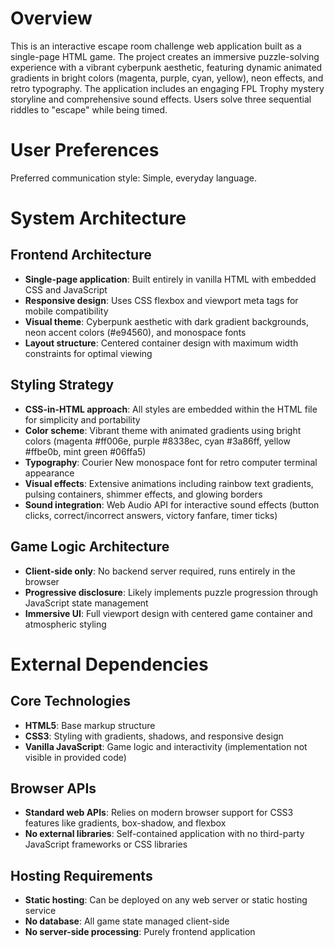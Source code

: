 # Overview

This is an interactive escape room challenge web application built as a single-page HTML game. The project creates an immersive puzzle-solving experience with a vibrant cyberpunk aesthetic, featuring dynamic animated gradients in bright colors (magenta, purple, cyan, yellow), neon effects, and retro typography. The application includes an engaging FPL Trophy mystery storyline and comprehensive sound effects. Users solve three sequential riddles to "escape" while being timed.

# User Preferences

Preferred communication style: Simple, everyday language.

# System Architecture

## Frontend Architecture
- **Single-page application**: Built entirely in vanilla HTML with embedded CSS and JavaScript
- **Responsive design**: Uses CSS flexbox and viewport meta tags for mobile compatibility
- **Visual theme**: Cyberpunk aesthetic with dark gradient backgrounds, neon accent colors (#e94560), and monospace fonts
- **Layout structure**: Centered container design with maximum width constraints for optimal viewing

## Styling Strategy
- **CSS-in-HTML approach**: All styles are embedded within the HTML file for simplicity and portability
- **Color scheme**: Vibrant theme with animated gradients using bright colors (magenta #ff006e, purple #8338ec, cyan #3a86ff, yellow #ffbe0b, mint green #06ffa5)
- **Typography**: Courier New monospace font for retro computer terminal appearance
- **Visual effects**: Extensive animations including rainbow text gradients, pulsing containers, shimmer effects, and glowing borders
- **Sound integration**: Web Audio API for interactive sound effects (button clicks, correct/incorrect answers, victory fanfare, timer ticks)

## Game Logic Architecture
- **Client-side only**: No backend server required, runs entirely in the browser
- **Progressive disclosure**: Likely implements puzzle progression through JavaScript state management
- **Immersive UI**: Full viewport design with centered game container and atmospheric styling

# External Dependencies

## Core Technologies
- **HTML5**: Base markup structure
- **CSS3**: Styling with gradients, shadows, and responsive design
- **Vanilla JavaScript**: Game logic and interactivity (implementation not visible in provided code)

## Browser APIs
- **Standard web APIs**: Relies on modern browser support for CSS3 features like gradients, box-shadow, and flexbox
- **No external libraries**: Self-contained application with no third-party JavaScript frameworks or CSS libraries

## Hosting Requirements
- **Static hosting**: Can be deployed on any web server or static hosting service
- **No database**: All game state managed client-side
- **No server-side processing**: Purely frontend application